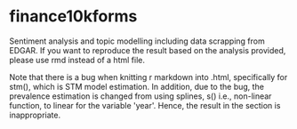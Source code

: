 # finance10kforms
Sentiment analysis and topic modelling including data scrapping from EDGAR.
If you want to reproduce the result based on the analysis provided, please use rmd instead of a html file.

Note that there is a bug when knitting r markdown into .html, specifically for stm(), which is STM model estimation.
In addition, due to the bug, the prevalence estimation is changed from using splines, s() i.e., non-linear function, to linear for the variable 'year'. 
Hence, the result in the section is inappropriate. 
